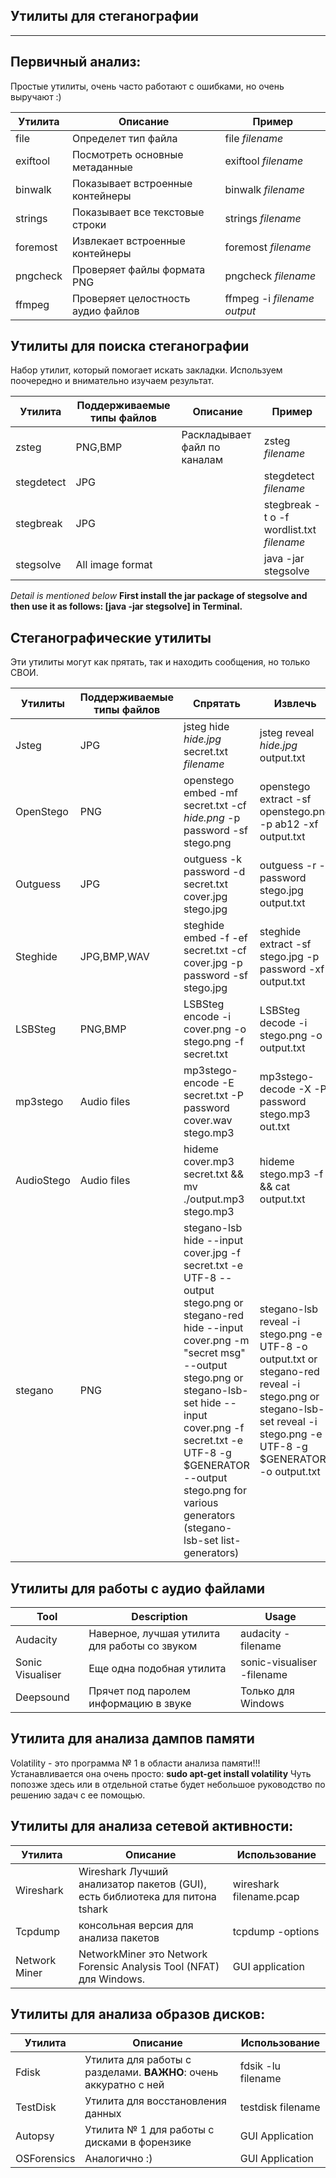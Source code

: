 ## Утилиты для стеганографии
*****************************************************************
## Первичный анализ:

Простые утилиты, очень часто работают с ошибками, но очень выручают :) 

|Утилита|Описание|Пример|
|-----|-------------|-------|
|file|Определет тип файла|file _filename_|
|exiftool|Посмотреть основные метаданные |exiftool _filename_ |
|binwalk|Показывает встроенные контейнеры| binwalk _filename_ |
|strings | Показывает все текстовые строки | strings _filename_ |
|foremost | Извлекает встроенные контейнеры | foremost _filename_ |
|pngcheck | Проверяет файлы формата PNG | pngcheck _filename_ |
|ffmpeg | Проверяет целостность аудио файлов | ffmpeg -i _filename_ _output_ |

## Утилиты для поиска стеганографии

Набор утилит, который помогает искать закладки. Используем поочередно и внимательно изучаем результат.

| Утилита | Поддерживаемые типы файлов | Описание | Пример | 
|------|----------------------|-------|-------|
|zsteg | PNG,BMP | Раскладывает файл по каналам | zsteg _filename_|
|stegdetect| JPG |  | stegdetect _filename_ |
|stegbreak | JPG |  | stegbreak -t o -f wordlist.txt _filename_|
|stegsolve | All image format |  | java -jar stegsolve |

*Detail is mentioned below*
**First install the jar package of stegsolve and then use it as follows: [java -jar stegsolve] in Terminal.**

## Стеганографические утилиты

Эти утилиты могут как прятать, так и находить сообщения, но только СВОИ. 

| Утилиты | Поддерживаемые типы файлов| Спрятать | Извлечь |
|------|---------------------|--------|------------|
|Jsteg | JPG |  jsteg hide _hide.jpg_ secret.txt _filename_ | jsteg reveal _hide.jpg_ output.txt
|OpenStego| PNG | openstego embed -mf secret.txt -cf _hide.png_ -p password -sf stego.png | openstego extract -sf openstego.png -p ab12 -xf output.txt|
|Outguess| JPG | outguess -k password -d secret.txt cover.jpg stego.jpg | outguess -r -k password stego.jpg output.txt |
|Steghide| JPG,BMP,WAV | steghide embed -f -ef secret.txt -cf cover.jpg -p password -sf stego.jpg | steghide extract -sf stego.jpg -p password -xf output.txt | 
|LSBSteg| PNG,BMP | LSBSteg encode -i cover.png -o stego.png -f secret.txt | LSBSteg decode -i stego.png -o output.txt |
|mp3stego|Audio files| mp3stego-encode -E secret.txt -P password cover.wav stego.mp3 | mp3stego-decode -X -P password stego.mp3 out.txt | 
|AudioStego| Audio files| hideme cover.mp3 secret.txt && mv ./output.mp3 stego.mp3 | hideme stego.mp3 -f && cat output.txt|
|stegano|PNG| stegano-lsb hide --input cover.jpg -f secret.txt -e UTF-8 --output stego.png or stegano-red hide --input cover.png -m "secret msg" --output stego.png or stegano-lsb-set hide --input cover.png -f secret.txt -e UTF-8 -g $GENERATOR --output stego.png for various generators (stegano-lsb-set list-generators)| stegano-lsb reveal -i stego.png -e UTF-8 -o output.txt or stegano-red reveal -i stego.png or stegano-lsb-set reveal -i stego.png -e UTF-8 -g $GENERATOR -o output.txt|


## Утилиты для работы с аудио файлами

| Tool | Description | Usage|
|------|-------------|------|
|Audacity| Наверное, лучшая утилита для работы со звуком | audacity -filename| 
|Sonic Visualiser| Еще одна подобная утилита| sonic-visualiser -filename|
|Deepsound| Прячет под паролем информацию в звуке| Только для Windows |

## Утилита для анализа дампов памяти

Volatility - это программа № 1 в области анализа памяти!!!
Устанавливается она очень просто: **sudo apt-get install volatility**
Чуть попозже здесь или в отдельной статье будет небольшое руководство по решению задач с ее помощью.

## Утилиты для анализа сетевой активности:

|Утилита| Описание | Использование|
|----|-------------|------|
|Wireshark| Wireshark Лучший анализатор пакетов (GUI), есть библиотека для питона tshark | wireshark filename.pcap|
|Tcpdump| консольная версия для анализа пакетов | tcpdump -options |
|Network Miner| NetworkMiner это Network Forensic Analysis Tool (NFAT) для Windows. | GUI application|

## Утилиты для анализа образов дисков:

| Утилита | Описание | Использование |
|------|-------------|-------|
|Fdisk| Утилита для работы с разделами. **ВАЖНО**: очень аккуратно с ней | fdsik -lu filename|
|TestDisk| Утилита для восстановления данных | testdisk filename|
|Autopsy| Утилита № 1 для работы с дисками в форензике | GUI Application|
|OSForensics| Аналогично :)  | GUI Application | 







  